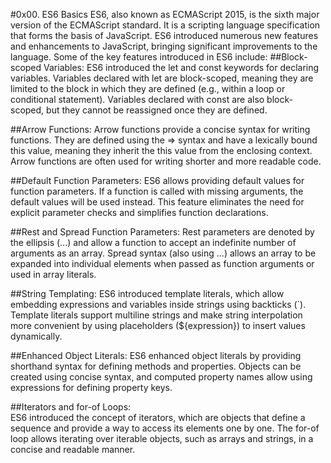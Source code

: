 #0x00. ES6 Basics
ES6, also known as ECMAScript 2015, is the sixth major version of the ECMAScript standard. It is a scripting language specification that forms the basis of JavaScript. ES6 introduced numerous new features and enhancements to JavaScript, bringing significant improvements to the language.
Some of the key features introduced in ES6 include:
##Block-scoped Variables:
ES6 introduced the let and const keywords for declaring variables. Variables declared with let are block-scoped, meaning they are limited to the block in which they are defined (e.g., within a loop or conditional statement). Variables declared with const are also block-scoped, but they cannot be reassigned once they are defined.

##Arrow Functions:
Arrow functions provide a concise syntax for writing functions. They are defined using the => syntax and have a lexically bound this value, meaning they inherit the this value from the enclosing context. Arrow functions are often used for writing shorter and more readable code.

##Default Function Parameters:
ES6 allows providing default values for function parameters. If a function is called with missing arguments, the default values will be used instead. This feature eliminates the need for explicit parameter checks and simplifies function declarations.

##Rest and Spread Function Parameters:
Rest parameters are denoted by the ellipsis (...) and allow a function to accept an indefinite number of arguments as an array. Spread syntax (also using ...) allows an array to be expanded into individual elements when passed as function arguments or used in array literals.

##String Templating:
ES6 introduced template literals, which allow embedding expressions and variables inside strings using backticks (`). Template literals support multiline strings and make string interpolation more convenient by using placeholders (${expression}) to insert values dynamically.

##Enhanced Object Literals:
ES6 enhanced object literals by providing shorthand syntax for defining methods and properties. Objects can be created using concise syntax, and computed property names allow using expressions for defining property keys.

##Iterators and for-of Loops:  
ES6 introduced the concept of iterators, which are objects that define a sequence and provide a way to access its elements one by one. The for-of loop allows iterating over iterable objects, such as arrays and strings, in a concise and readable manner.

